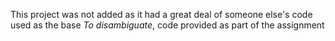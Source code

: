This project was not added as it had a great deal of someone else's code used as the base
*To disambiguate*, code provided as part of the assignment
